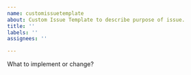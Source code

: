```yaml
---
name: customissuetemplate
about: Custom Issue Template to describe purpose of issue.
title: ''
labels: ''
assignees: ''

---
```


What to implement or change?
